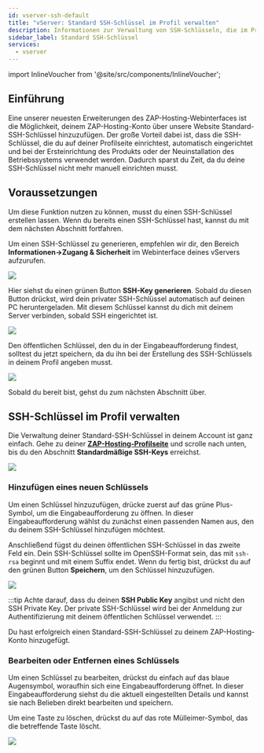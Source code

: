 ```yaml
---
id: vserver-ssh-default
title: "vServer: Standard SSH-Schlüssel im Profil verwalten"
description: Informationen zur Verwaltung von SSH-Schlüsseln, die im Profil deines ZAP-Hosting-Kontos festgelegt sind - ZAP-Hosting.com Dokumentation
sidebar_label: Standard SSH-Schlüssel
services:
  - vserver
---
```


import InlineVoucher from '@site/src/components/InlineVoucher';

## Einführung
Eine unserer neuesten Erweiterungen des ZAP-Hosting-Webinterfaces ist die Möglichkeit, deinem ZAP-Hosting-Konto über unsere Website Standard-SSH-Schlüssel hinzuzufügen. Der große Vorteil dabei ist, dass die SSH-Schlüssel, die du auf deiner Profilseite einrichtest, automatisch eingerichtet und bei der Ersteinrichtung des Produkts oder der Neuinstallation des Betriebssystems verwendet werden. Dadurch sparst du Zeit, da du deine SSH-Schlüssel nicht mehr manuell einrichten musst.

<InlineVoucher />

## Voraussetzungen
Um diese Funktion nutzen zu können, musst du einen SSH-Schlüssel erstellen lassen. Wenn du bereits einen SSH-Schlüssel hast, kannst du mit dem nächsten Abschnitt fortfahren.

Um einen SSH-Schlüssel zu generieren, empfehlen wir dir, den Bereich **Informationen->Zugang & Sicherheit** im Webinterface deines vServers aufzurufen. 

![](https://screensaver01.zap-hosting.com/index.php/s/RepcLDoHdxM4o8H/preview)

Hier siehst du einen grünen Button **SSH-Key generieren**. Sobald du diesen Button drückst, wird dein privater SSH-Schlüssel automatisch auf deinen PC heruntergeladen. Mit diesem Schlüssel kannst du dich mit deinem Server verbinden, sobald SSH eingerichtet ist.

![](https://screensaver01.zap-hosting.com/index.php/s/pdTTNDzQKr4ib3x/preview)

Den öffentlichen Schlüssel, den du in der Eingabeaufforderung findest, solltest du jetzt speichern, da du ihn bei der Erstellung des SSH-Schlüssels in deinem Profil angeben musst.

![](https://screensaver01.zap-hosting.com/index.php/s/Tc9MEGamAC9dDF3/preview)

Sobald du bereit bist, gehst du zum nächsten Abschnitt über.

## SSH-Schlüssel im Profil verwalten
Die Verwaltung deiner Standard-SSH-Schlüssel in deinem Account ist ganz einfach. Gehe zu deiner **[ZAP-Hosting-Profilseite](https://zap-hosting.com/en/customer/home/profile/)** und scrolle nach unten, bis du den Abschnitt **Standardmäßige SSH-Keys** erreichst.

![](https://screensaver01.zap-hosting.com/index.php/s/pqENQmKeHAecEEf/preview)

### Hinzufügen eines neuen Schlüssels
Um einen Schlüssel hinzuzufügen, drücke zuerst auf das grüne Plus-Symbol, um die Eingabeaufforderung zu öffnen. In dieser Eingabeaufforderung wählst du zunächst einen passenden Namen aus, den du deinem SSH-Schlüssel hinzufügen möchtest.

Anschließend fügst du deinen öffentlichen SSH-Schlüssel in das zweite Feld ein. Dein SSH-Schlüssel sollte im OpenSSH-Format sein, das mit `ssh-rsa` beginnt und mit einem Suffix endet. Wenn du fertig bist, drückst du auf den grünen Button **Speichern**, um den Schlüssel hinzuzufügen.

![](https://screensaver01.zap-hosting.com/index.php/s/EwfJmWHM7ewXH6M/preview)

:::tip
Achte darauf, dass du deinen **SSH Public Key** angibst und nicht den SSH Private Key. Der private SSH-Schlüssel wird bei der Anmeldung zur Authentifizierung mit deinem öffentlichen Schlüssel verwendet.
:::

Du hast erfolgreich einen Standard-SSH-Schlüssel zu deinem ZAP-Hosting-Konto hinzugefügt.

### Bearbeiten oder Entfernen eines Schlüssels
Um einen Schlüssel zu bearbeiten, drückst du einfach auf das blaue Augensymbol, woraufhin sich eine Eingabeaufforderung öffnet. In dieser Eingabeaufforderung siehst du die aktuell eingestellten Details und kannst sie nach Belieben direkt bearbeiten und speichern.

Um eine Taste zu löschen, drückst du auf das rote Mülleimer-Symbol, das die betreffende Taste löscht.

![](https://screensaver01.zap-hosting.com/index.php/s/YN9YoWcykQE65Nc/preview)

<InlineVoucher />
